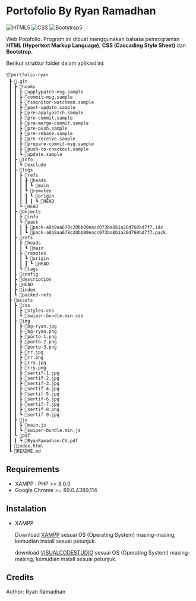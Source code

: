 <!-- Ryan Ramadhan -->

# Portofolio By Ryan Ramadhan

<img alt="HTML5" src="https://img.shields.io/badge/html5%20-%23E34F26.svg?&style=for-the-badge&logo=html5&logoColor=white"/> 
<img alt="CSS" src="https://img.shields.io/badge/css3%20-%231572B6.svg?&style=for-the-badge&logo=css3&logoColor=white"/>
<img alt="Bootstrap5" src="https://img.shields.io/badge/bootstrap5%20-%231572B6.svg?&style=for-the-badge&logo=bootstrap5&logoColor=white"/>

<!-- <img alt="PHP" src="https://img.shields.io/badge/php-%23777BB4.svg?&style=for-the-badge&logo=php&logoColor=white"/> -->

Web Potofolio. Program ini dibuat menggunakan bahasa pemrograman **HTML (Hypertext Markup Language)**, **CSS (Cascading Style Sheet)** dan **Bootstrap**.

Berikut struktur folder dalam aplikasi ini:

```
📦portfolio-ryan
 ┣ 📂.git
 ┃ ┣ 📂hooks
 ┃ ┃ ┣ 📜applypatch-msg.sample
 ┃ ┃ ┣ 📜commit-msg.sample
 ┃ ┃ ┣ 📜fsmonitor-watchman.sample
 ┃ ┃ ┣ 📜post-update.sample
 ┃ ┃ ┣ 📜pre-applypatch.sample
 ┃ ┃ ┣ 📜pre-commit.sample
 ┃ ┃ ┣ 📜pre-merge-commit.sample
 ┃ ┃ ┣ 📜pre-push.sample
 ┃ ┃ ┣ 📜pre-rebase.sample
 ┃ ┃ ┣ 📜pre-receive.sample
 ┃ ┃ ┣ 📜prepare-commit-msg.sample
 ┃ ┃ ┣ 📜push-to-checkout.sample
 ┃ ┃ ┗ 📜update.sample
 ┃ ┣ 📂info
 ┃ ┃ ┗ 📜exclude
 ┃ ┣ 📂logs
 ┃ ┃ ┣ 📂refs
 ┃ ┃ ┃ ┣ 📂heads
 ┃ ┃ ┃ ┃ ┗ 📜main
 ┃ ┃ ┃ ┗ 📂remotes
 ┃ ┃ ┃ ┃ ┗ 📂origin
 ┃ ┃ ┃ ┃ ┃ ┗ 📜HEAD
 ┃ ┃ ┗ 📜HEAD
 ┃ ┣ 📂objects
 ┃ ┃ ┣ 📂info
 ┃ ┃ ┗ 📂pack
 ┃ ┃ ┃ ┣ 📜pack-a0b9aa678c20bb00eacc073ba8b1a20d760bd7f7.idx
 ┃ ┃ ┃ ┗ 📜pack-a0b9aa678c20bb00eacc073ba8b1a20d760bd7f7.pack
 ┃ ┣ 📂refs
 ┃ ┃ ┣ 📂heads
 ┃ ┃ ┃ ┗ 📜main
 ┃ ┃ ┣ 📂remotes
 ┃ ┃ ┃ ┗ 📂origin
 ┃ ┃ ┃ ┃ ┗ 📜HEAD
 ┃ ┃ ┗ 📂tags
 ┃ ┣ 📜config
 ┃ ┣ 📜description
 ┃ ┣ 📜HEAD
 ┃ ┣ 📜index
 ┃ ┗ 📜packed-refs
 ┣ 📂assets
 ┃ ┣ 📂css
 ┃ ┃ ┣ 📜styles.css
 ┃ ┃ ┗ 📜swiper-bundle.min.css
 ┃ ┣ 📂img
 ┃ ┃ ┣ 📜bg-ryan.jpg
 ┃ ┃ ┣ 📜bg-ryan.png
 ┃ ┃ ┣ 📜porto-1.png
 ┃ ┃ ┣ 📜porto-2.png
 ┃ ┃ ┣ 📜porto-3.png
 ┃ ┃ ┣ 📜rr.jpg
 ┃ ┃ ┣ 📜rr.png
 ┃ ┃ ┣ 📜rry.jpg
 ┃ ┃ ┣ 📜rry.png
 ┃ ┃ ┣ 📜sertif-1.jpg
 ┃ ┃ ┣ 📜sertif-2.jpg
 ┃ ┃ ┣ 📜sertif-3.jpg
 ┃ ┃ ┣ 📜sertif-4.jpg
 ┃ ┃ ┣ 📜sertif-5.jpg
 ┃ ┃ ┣ 📜sertif-6.jpg
 ┃ ┃ ┣ 📜sertif-7.jpg
 ┃ ┃ ┣ 📜sertif-8.png
 ┃ ┃ ┗ 📜sertif-9.jpg
 ┃ ┣ 📂js
 ┃ ┃ ┣ 📜main.js
 ┃ ┃ ┗ 📜swiper-bundle.min.js
 ┃ ┗ 📂pdf
 ┃ ┃ ┗ 📜RyanRamadhan-CV.pdf
 ┣ 📜index.html
 ┗ 📜README.md
```

## Requirements

- XAMPP : PHP >= 8.0.0
- Google Chrome >= 89.0.4389.114

## Instalation

- XAMPP

  Download [XAMPP](https://www.apachefriends.org/download.html) sesuai OS (Operating System) masing-masing, kemudian install sesuai petunjuk.

  download [VISUALCODESTUDIO](https://code.visualstudio.com/download) sesuai OS (Operating System) masing-masing, kemudian install sesuai petunjuk.

## Credits

Author: Ryan Ramadhan
